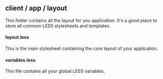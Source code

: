 ## client / app / layout

This folder contains all the layout for you application. It's a good place to store all common LESS stylesheets and templates.

#### layout.less
This is the main stylesheet containing the core layout of your application.

#### variables.less
This file contains all your global LESS variables.
